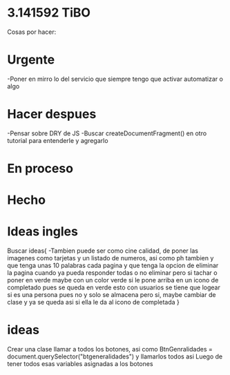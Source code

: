 # 3.141592 TiBO 
Cosas por hacer:

# Urgente
-Poner en mirro lo del servicio que siempre tengo que activar automatizar o algo

# Hacer despues
-Pensar sobre DRY de JS
-Buscar  createDocumentFragment() en otro tutorial para entenderle y agregarlo

# En proceso


# Hecho

# Ideas ingles
Buscar ideas{
-Tambien puede ser como cine calidad, de poner las imagenes como tarjetas y un listado de numeros, asi como ph tambien
 y que tenga unas 10 palabras cada pagina y que tenga la opcion de eliminar la pagina cuando ya pueda responder todas
  o no eliminar pero si tachar o poner en verde
  maybe con un color verde si le pone arriba en un icono de completado pues se queda en verde 
   esto con usuarios se tiene que logear si es una persona pues no y solo se almacena
   pero si, maybe cambiar de clase y ya se queda asi si ella le da al icono de completada
}

# ideas
Crear una clase 
llamar a todos los botones, asi como BtnGenralidades = document.querySelector("btgeneralidades") y llamarlos todos asi
Luego de tener todos esas variables asignadas a los botones